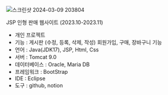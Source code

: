 ![스크린샷 2024-03-09 203804](https://github.com/tenxx10/JSP-doll-project/assets/143534556/f5d866ac-cf74-4f60-a244-6b688ae118a8)


JSP 인형 판매 웹사이트
(2023.10-2023.11) 



- 개인 프로젝트
- 기능 : 게시판 (수정, 등록, 삭제, 작성) 회원가입, 구매, 장바구니 기능
- 언어 : Java(JDK17), JSP, Html, Css
- 서버 : Tomcat 9.0
- 데이터베이스 : Oracle, Maria DB
- 프레임워크 : BootStrap
- IDE : Eclipse
- 도구 : github, notion


